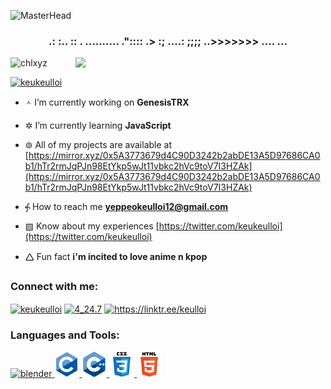 ![MasterHead](https://giffiles.alphacoders.com/112/112379.gif)
<h3 align="center">.: :.. :: . .......... .":::: .> :; ....: ;;;; ..>>>>>>> .... ...</h3>
<img align="right" width="400" src="https://i.gifer.com/2qsB.gif">

<p align="left"> <img src="https://komarev.com/ghpvc/?username=chlxyz&label=Profile%20views&color=0e75b6&style=flat" alt="chlxyz" /> </p>

<p align="left"> <a href="https://twitter.com/keukeulloi" target="blank"><img src="https://img.shields.io/twitter/follow/keukeulloi?logo=twitter&style=for-the-badge" alt="keukeulloi" /></a> </p>

- 🟀 I’m currently working on **GenesisTRX**

- ✲ I’m currently learning **JavaScript**

- ⊚ All of my projects are available at [https://mirror.xyz/0x5A3773679d4C90D3242b2abDE13A5D97686CA0b1/hTr2rmJqPJn98EtYkp5wJt11vbkc2hVc9toV7I3HZAk](https://mirror.xyz/0x5A3773679d4C90D3242b2abDE13A5D97686CA0b1/hTr2rmJqPJn98EtYkp5wJt11vbkc2hVc9toV7I3HZAk)

- ⨗ How to reach me **yeppeokeulloi12@gmail.com**

- ▧ Know about my experiences [https://twitter.com/keukeulloi](https://twitter.com/keukeulloi)

- 🛆 Fun fact **i'm incited to love anime n kpop**

<h3 align="left">Connect with me:</h3>
<p align="left">
<a href="https://twitter.com/keukeulloi" target="blank"><img align="center" src="https://raw.githubusercontent.com/rahuldkjain/github-profile-readme-generator/master/src/images/icons/Social/twitter.svg" alt="keukeulloi" height="30" width="40" /></a>
<a href="https://instagram.com/4_24.7" target="blank"><img align="center" src="https://raw.githubusercontent.com/rahuldkjain/github-profile-readme-generator/master/src/images/icons/Social/instagram.svg" alt="4_24.7" height="30" width="40" /></a>
<a href="/https://linktr.ee/keulloi" target="blank"><img align="center" src="https://raw.githubusercontent.com/rahuldkjain/github-profile-readme-generator/master/src/images/icons/Social/rss.svg" alt="https://linktr.ee/keulloi" height="30" width="40" /></a>
</p>

<h3 align="left">Languages and Tools:</h3>
<p align="left"> <a href="https://www.blender.org/" target="_blank" rel="noreferrer"> <img src="https://download.blender.org/branding/community/blender_community_badge_white.svg" alt="blender" width="40" height="40"/> </a> <a href="https://www.cprogramming.com/" target="_blank" rel="noreferrer"> <img src="https://raw.githubusercontent.com/devicons/devicon/master/icons/c/c-original.svg" alt="c" width="40" height="40"/> </a> <a href="https://www.w3schools.com/cpp/" target="_blank" rel="noreferrer"> <img src="https://raw.githubusercontent.com/devicons/devicon/master/icons/cplusplus/cplusplus-original.svg" alt="cplusplus" width="40" height="40"/> </a> <a href="https://www.w3schools.com/css/" target="_blank" rel="noreferrer"> <img src="https://raw.githubusercontent.com/devicons/devicon/master/icons/css3/css3-original-wordmark.svg" alt="css3" width="40" height="40"/> </a> <a href="https://www.w3.org/html/" target="_blank" rel="noreferrer"> <img src="https://raw.githubusercontent.com/devicons/devicon/master/icons/html5/html5-original-wordmark.svg" alt="html5" width="40" height="40"/> </a> </p>

